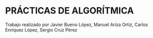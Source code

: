# PRÁCTICAS DE ALGORÍTMICA

Trabajo realizado por Javier Bueno López, Manuel Ariza Ortiz, Carlos Enríquez López, Sergio Cruz Pérez
